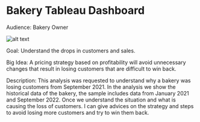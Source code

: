 # Bakery Tableau Dashboard

Audience: Bakery Owner

![alt text](https://github.com/danieljramos/Analysis_pics/blob/main/Dashboard%20(1).png?raw=true)

Goal: Understand the drops in customers and sales.

Big Idea: A pricing strategy based on profitability will avoid unnecessary changes that result in losing customers that are difficult to win back.

Description: This analysis was requested to understand why a bakery was losing customers from September 2021. In the analysis we show the historical data of the bakery, the sample includes data from January 2021 and September 2022.
Once we understand the situation and what is causing the loss of customers. I can give advices on the strategy and steps to avoid losing more customers and try to win them back.
